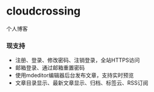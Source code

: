 # cloudcrossing
个人博客

### 现支持
* 注册、登录、修改密码、注销登录，全站HTTPS访问
* 邮箱登录、通过邮箱重置密码
* 使用mdeditor编辑器后台发布文章，支持实时预览
* 文章目录显示、最新文章显示、归档、标签云、RSS订阅

